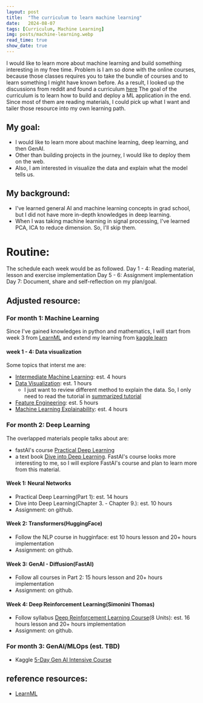 ```yaml
---
layout: post
title:  "The curriculum to learn machine learning"
date:   2024-08-07
tags: [Curriculum, Machine Learning]
img: posts/machine-learning.webp
read_time: true
show_date: true
---
```


I would like to learn more about machine learning and build something interesting in my free time.
Problem is I am so done with the online courses, because those classes requires you to take the bundle of courses and to learn something I might have known before.
As a result, I looked up the discussions from reddit and found a curriculum [here](https://github.com/llSourcell/LearnML)
The goal of the curriculum is to learn how to build and deploy a ML application in the end.
Since most of them are reading materials, I could pick up what I want and tailer those resource into my own learning path.

## My goal:
- I would like to learn more about machine learning, deep learning, and then GenAI.
- Other than building projects in the journey, I would like to deploy them on the web.
- Also, I am interested in visualize the data and explain what the model tells us.

## My background:
- I've learned general AI and machine learning concepts in grad school, but I did not have more in-depth knowledges in deep learning.
- When I was taking machine learning in signal processing, I've learned PCA, ICA to reduce dimension. So, I'll skip them.

# Routine:
The schedule each week would be as followed.
Day 1 - 4: Reading material, lesson and exercise implementation
Day 5 - 6: Assignment implementation
Day 7: Document, share and self-reflection on my plan/goal.

## Adjusted resource:

### For month 1: Machine Learning
Since I've gained knowledges in python and mathematics, I will start from week 3 from [LearnML](https://github.com/llSourcell/LearnML) and extend my learning from [kaggle learn](https://www.kaggle.com/learn)

#### week 1 - 4: Data visualization
Some topics that interst me are:
- [Intermediate Machine Learning](https://www.kaggle.com/learn/intermediate-machine-learning/course): est. 4 hours
- [Data Visualization](https://www.kaggle.com/learn/data-visualization): est. 1 hours
    - I just want to review different method to explain the data. So, I only need to read the tutorial in [summarized tutorial](https://www.kaggle.com/code/alexisbcook/choosing-plot-types-and-custom-styles)
- [Feature Engineering](https://www.kaggle.com/learn/feature-engineering): est. 5 hours
- [Machine Learning Explainability](https://www.kaggle.com/learn/machine-learning-explainability): est. 4 hours

### For month 2: Deep Learning
The overlapped materials people talks about are:
- fastAI's course [Practical Deep Learning](https://course.fast.ai/Lessons/lesson1.html)
- a text book [Dive into Deep Learning](https://d2l.ai/).
FastAI's course looks more interesting to me, so I will explore FastAI's course and plan to learn more from this material.

#### Week 1: Neural Networks
- Practical Deep Learning(Part 1): est. 14 hours
- Dive into Deep Learning(Chapter 3. - Chapter 9.): est. 10 hours
- Assignment: on github.

#### Week 2: Transformers(HuggingFace)
- Follow the NLP course in hugginface: est 10 hours lesson and 20+ hours implementation
- Assignment: on github.

#### Week 3: GenAI - Diffusion(FastAI)
- Follow all courses in Part 2: 15 hours lesson and 20+ hours implementation
- Assignment: on github.

#### Week 4: Deep Reinforcement Learning(Simonini Thomas)
- Follow syllabus [Deep Reinforcement Learning Course](https://simoninithomas.github.io/deep-rl-course/)(8 Units): est. 16 hours lesson and 20+ hours implementation
- Assignment: on github.

### For month 3: GenAI/MLOps (est. TBD)
* Kaggle [5-Day Gen AI Intensive Course](https://www.kaggle.com/learn-guide/5-day-genai)

## reference resources:
* [LearnML](https://github.com/llSourcell/LearnML)

